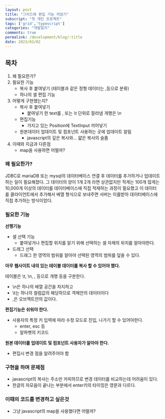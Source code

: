 ```yaml
---
layout: post
title: "그리드에 편집 기능 끼얹기"
subscript: "첫 개인 프로젝트"
tags: ['grid','typescript']
categories: "개발일지"
comments: true
permalink: /development/blog/:title
date: 2023/03/02
---
```

## 목차

1. 왜 필요한가?
2. 필요한 기능
    - 복사 후 붙여넣기 (테이블과 같은 정형 데이터는 ,등으로 분류)
    - 하나의 셀 편집 기능
3. 어떻게 구현했는지?
    - 복사 후 붙여넣기
        - 붙여넣기 한 text를 , 또는 \t 단위로 잘라냄 개행은 \n
    - 편집기능
        - 가지고 있는 Position에 TextInput 끼어넣기
    - 원본데이터 업데이트 및 컴포넌트 사용하는 곳에 업데이트 알림
        - javascript의 깊은 복사와… 얇은 복사의 슬픔
4. 이때와 지금과 다른점
    - map을 사용하면 어떨까?

### 왜 필요한가?

JDBC로 mariaDB 또는 mysql의 데이터베이스 연결 후 데이터를 추가하거나 업데이트하는 일이 필요해졌다. 그 데이터의 양이 1개 2개 라면 상관없지만 적게는 100개 많게는 10,000개 이상의 데이터를 데이터베이스에 직접 적재하는 과정이 필요했고 이 데이터를 클라이언트에서 추가해서 배열 형식으로 보내주면 서버는 이를받아 데이터베이스에 직접 추가하는 방식이었다.

### 필요한 기능

**선행기능**

- 셀 선택 기능
    - 붙여넣거나 편집할 위치를 알기 위해 선택하는 셀 자체의 위치를 알아야한다.
- 드래그 선택
    - 드래그 한 영역의 범위를 알아야 선택된 영역의 범위를 덮을 수 있다.
    

**아무** **웹사이트 내의 있는 테이블 데이터를 복사 할 수 있어야 했다.**

테이블은 \t, \n, \, 등으로 개행 등을 구분한다.

- \n은 하나의 배열 공간을 차지하고
- \t는 하나의 컬럼값의 해당하므로 객체안의 데이터이다
- \,은 오브젝트안의 값이다.

**편집기능은 쉬워야 한다.**

- 사용자의 특정 키 입력에 따라 수정 모드로 진입, 나가기 할 수 있어야한다.
    - enter, esc 등
    - 알파벳의 키코드

**원본 데이터를 업데이트 및 컴포넌트 사용자가 알아야 한다.**

- 편집시 변경 점을 알려주어야 함

### 구현을 하며 문제점

- javascript의 복사는 주소만 카피하므로 변경 데이터를 비교하는데 어려움이 있다.
- 한글의 자모음이 끝나는 부분에서 enter키의 타이밍은 영문과 다르다.

### 이때의 코드를 변경하고 싶은것

- 그냥 javascript의 map을 사용했다면 어떨까?
